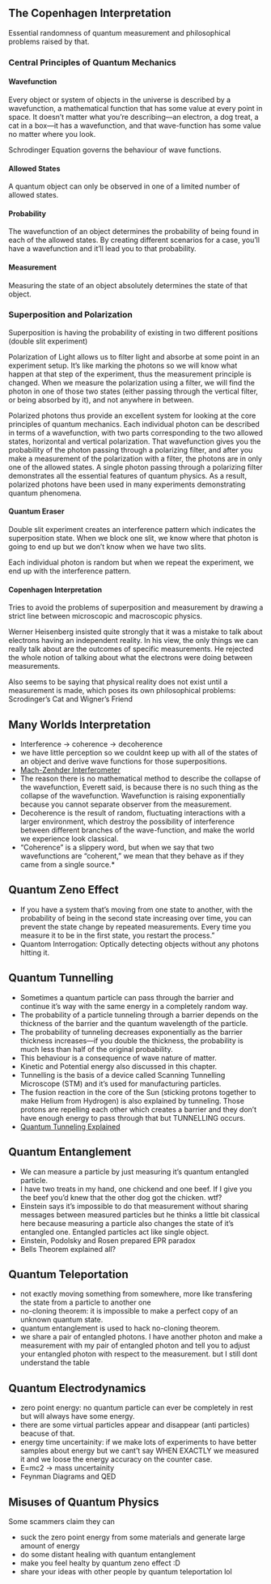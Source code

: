 ## The Copenhagen Interpretation

Essential randomness of quantum measurement and philosophical problems raised by that.

### Central Principles of Quantum Mechanics

#### Wavefunction

Every object or system of objects in the universe is described by a wavefunction, a mathematical function that has some value at every point in space. It doesn’t matter what you’re describing—an electron, a dog treat, a cat in a box—it has a wavefunction, and that wave-function has some value no matter where you look.

Schrodinger Equation governs the behaviour of wave functions.

#### Allowed States

A quantum object can only be observed in one of a limited number of allowed states.

#### Probability

The wavefunction of an object determines the probability of being found in each of the allowed states.
By creating different scenarios for a case, you’ll have a wavefunction and it’ll lead you to that probability.

#### Measurement

Measuring the state of an object absolutely determines the state of that object.

### Superposition and Polarization

Superposition is having the probability of existing in two different positions (double slit experiment)

Polarization of Light allows us to filter light and absorbe at some point in an experiment setup. It’s like marking the photons so we will know what happen at that step of the experiment, thus the measurement principle is changed. When we measure the polarization using a filter, we will find the photon in one of those two states (either passing through the vertical filter, or being absorbed by it), and not anywhere in between.

Polarized photons thus provide an excellent system for looking at the core principles of quantum mechanics. Each individual photon can be described in terms of a wavefunction, with two parts corresponding to the two allowed states, horizontal and vertical polarization. That wavefunction gives you the probability of the photon passing through a polarizing filter, and after you make a measurement of the polarization with a filter, the photons are in only one of the allowed states. A single photon passing through a polarizing filter demonstrates all the essential features of quantum physics. As a result, polarized photons have been used in many experiments demonstrating quantum phenomena.

#### Quantum Eraser

Double slit experiment creates an interference pattern which indicates the superposition state. When we block one slit, we know where that photon is going to end up but we don’t know when we have two slits.

Each individual photon is random but when we repeat the experiment, we end up with the interference pattern.

#### Copenhagen Interpretation

Tries to avoid the problems of superposition and measurement by drawing a strict line between microscopic and macroscopic physics.

Werner Heisenberg insisted quite strongly that it was a mistake to talk about electrons having an independent reality. In his view, the only things we can really talk about are the outcomes of specific measurements. He rejected the whole notion of talking about what the electrons were doing between measurements.

Also seems to be saying that physical reality does not exist until a measurement is made, which poses its own philosophical problems: Scrodinger’s Cat and Wigner’s Friend

## Many Worlds Interpretation

- Interference -> coherence -> decoherence
- we have little perception so we couldnt keep up with all of the states of an object and derive wave functions for those superpositions.
- [Mach-Zenhder Interferometer](https://www.youtube.com/watch?v=CR-eOhdxbes)
- The reason there is no mathematical method to describe the collapse of the wavefunction, Everett said, is because there is no such thing as the collapse of the wavefunction. Wavefunction is raising exponentially because you cannot separate observer from the measurement.
- Decoherence is the result of random, fluctuating interactions with a larger environment, which destroy the possibility of interference between different branches of the wave-function, and make the world we experience look classical.
- “Coherence” is a slippery word, but when we say that two wavefunctions are “coherent,” we mean that they behave as if they came from a single source.\*

## Quantum Zeno Effect

- If you have a system that’s moving from one state to another, with the probability of being in the second state increasing over time, you can prevent the state change by repeated measurements. Every time you measure it to be in the first state, you restart the process.”
- Quantom Interrogation: Optically detecting objects without any photons hitting it.

## Quantum Tunnelling

- Sometimes a quantum particle can pass through the barrier and continue it’s way with the same energy in a completely random way.
- The probability of a particle tunneling through a barrier depends on the thickness of the barrier and the quantum wavelength of the particle.
- The probability of tunneling decreases exponentially as the barrier thickness increases—if you double the thickness, the probability is much less than half of the original probability.
- This behaviour is a consequence of wave nature of matter.
- Kinetic and Potential energy also discussed in this chapter.
- Tunnelling is the basis of a device called Scanning Tunnelling Microscope (STM) and it’s used for manufacturing particles.
- The fusion reaction in the core of the Sun (sticking protons together to make Helium from Hydrogen) is also explained by tunneling. Those protons are repelling each other which creates a barrier and they don’t have enough energy to pass through that but TUNNELLING occurs.
- [Quantum Tunneling Explained](https://www.youtube.com/watch?v=c6bn_tPDb1M)

## Quantum Entanglement

- We can measure a particle by just measuring it’s quantum entangled particle.
- I have two treats in my hand, one chickend and one beef. If I give you the beef you’d knew that the other dog got the chicken. wtf?
- Einstein says it’s impossible to do that measurement without sharing messages between measured particles but he thinks a little bit classical here because measuring a particle also changes the state of it’s entangled one. Entangled particles act like single object.
- Einstein, Podolsky and Rosen prepared EPR paradox
- Bells Theorem explained all?

## Quantum Teleportation

- not exactly moving something from somewhere, more like transfering the state from a particle to another one
- no-cloning theorem: it is impossible to make a perfect copy of an unknown quantum state.
- quantum entanglement is used to hack no-cloning theorem.
- we share a pair of entangled photons. I have another photon and make a measurement with my pair of entangled photon and tell you to adjust your entangled photon with respect to the measurement. but I still dont understand the table

## Quantum Electrodynamics

- zero point energy: no quantum particle can ever be completely in rest but will always have some energy.
- there are some virtual particles appear and disappear (anti particles) beacuse of that.
- energy time uncertainity: if we make lots of experiments to have better samples about energy but we cant’t say WHEN EXACTLY we measured it and we loose the energy accuracy on the counter case.
- E=mc2 -> mass uncertainity
- Feynman Diagrams and QED

## Misuses of Quantum Physics

Some scammers claim they can

- suck the zero point energy from some materials and generate large amount of energy
- do some distant healing with quantum entanglement
- make you feel healty by quantum zeno effect :D
- share your ideas with other people by quantum teleportation lol
